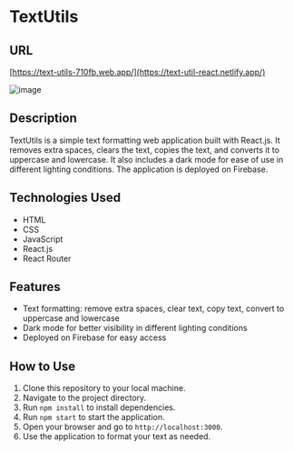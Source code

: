 # TextUtils

## URL
[https://text-utils-710fb.web.app/](https://text-util-react.netlify.app/)

![image](https://github.com/anupam-singh88/textUtils/assets/89381022/4e65439c-c82e-4e64-bee7-564c67a264a9)

## Description
TextUtils is a simple text formatting web application built with React.js. It removes extra spaces, clears the text, copies the text, and converts it to uppercase and lowercase. It also includes a dark mode for ease of use in different lighting conditions. The application is deployed on Firebase.

## Technologies Used
- HTML
- CSS
- JavaScript
- React.js
- React Router

## Features
- Text formatting: remove extra spaces, clear text, copy text, convert to uppercase and lowercase
- Dark mode for better visibility in different lighting conditions
- Deployed on Firebase for easy access

## How to Use
1. Clone this repository to your local machine.
2. Navigate to the project directory.
3. Run `npm install` to install dependencies.
4. Run `npm start` to start the application.
5. Open your browser and go to `http://localhost:3000`.
6. Use the application to format your text as needed.

